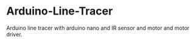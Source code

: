 # Arduino-Line-Tracer
Arduino line tracer with arduino nano and IR sensor and motor and motor driver.
